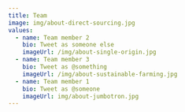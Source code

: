 ```yaml
---
title: Team
image: img/about-direct-sourcing.jpg
values:
  - name: Team member 2
    bio: Tweet as someone else
    imageUrl: /img/about-single-origin.jpg
  - name: Team member 3
    bio: Tweet as @something
    imageUrl: /img/about-sustainable-farming.jpg
  - name: Team member 1
    bio: Tweet as @someone
    imageUrl: img/about-jumbotron.jpg
---
```

